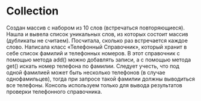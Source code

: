 # Collection
Создан массив с набором из 10 слов (встречаться повторяющиеся). 
Нашла и вывела список уникальных слов, из которых состоит массив (дубликаты не считаем). 
Посчитала, сколько раз встречается каждое слово.
Написала класс «Телефонный Справочник», который хранит в себе список фамилий и телефонных номеров. 
В этот справочник с помощью метода add() можно добавлять записи, а с помощью метода get() искать номер телефона по фамилии. 
Следует учесть, что под одной фамилией может быть несколько телефонов (в случае однофамильцев), тогда при запросе такой фамилии должны выводиться все телефоны.
Консоль используем только для вывода результатов проверки телефонного справочника.
